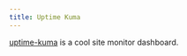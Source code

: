 ```yaml
---
title: Uptime Kuma
---
```


[uptime-kuma](https://github.com/louislam/uptime-kuma)
is a cool site monitor dashboard.

